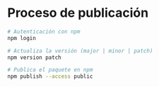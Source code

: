 # Proceso de publicación

```bash
# Autenticación con npm
npm login

# Actualiza la versión (major | minor | patch)
npm version patch

# Publica el paquete en npm
npm publish --access public
```
